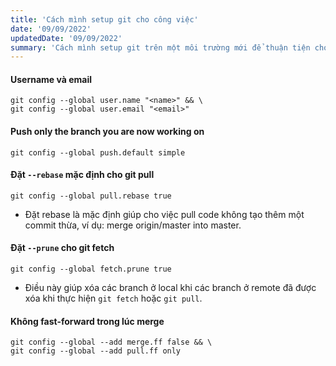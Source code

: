```yaml
---
title: 'Cách mình setup git cho công việc'
date: '09/09/2022'
updatedDate: '09/09/2022'
summary: 'Cách mình setup git trên một môi trường mới để thuận tiện cho các thao tác cơ bản như push, pull, fetch,...'
---
```


#### Username và email

```
git config --global user.name "<name>" && \
git config --global user.email "<email>"
```

#### Push only the branch you are now working on

```
git config --global push.default simple
```

#### Đặt `--rebase` mặc định cho git pull

```
git config --global pull.rebase true
```

- Đặt rebase là mặc định giúp cho việc pull code không tạo thêm một commit thừa, ví dụ: merge origin/master into master.

#### Đặt `--prune` cho git fetch

```
git config --global fetch.prune true
```
- Điều này giúp xóa các branch ở local khi các branch ở remote đã được xóa khi thực hiện `git fetch` hoặc `git pull`.

#### Không fast-forward trong lúc merge

```
git config --global --add merge.ff false && \
git config --global --add pull.ff only
```